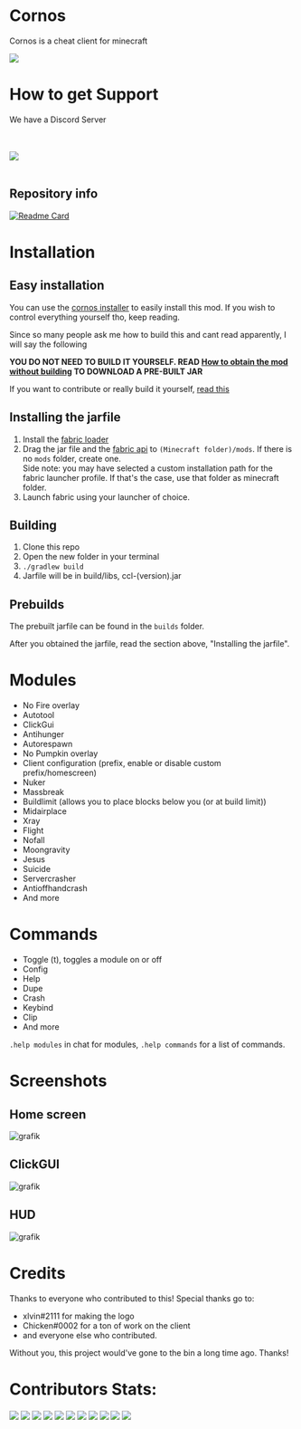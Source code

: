 # Cornos
Cornos is a cheat client for minecraft

<img src="https://img.shields.io/github/stars/AriliusClient/Cornos?color=000000&style=for-the-badge" /><br>

# How to get Support

We have a Discord Server

</br></br>
<a href="https://discord.gg/rvC7F798xQ"><img src="https://invidget.switchblade.xyz/rvC7F798xQ"/></a>
<br><br>

## Repository info
[![Readme Card](https://github-readme-stats.vercel.app/api/pin/?username=AriliusClient&repo=Cornos)](https://github.com/AriliusClient/Cornos)

# Installation

## Easy installation
You can use the [cornos installer](https://github.com/AriliusClient/cornos-installer/releases) to easily install this mod. If you wish to control everything yourself tho, keep reading.

Since so many people ask me how to build this and cant read apparently, I will say the following

**YOU DO NOT NEED TO BUILD IT YOURSELF.
READ [How to obtain the mod without building](https://github.com/AriliusClient/CornClient/wiki/How-to-obtain-the-mod-without-building%3F)
TO DOWNLOAD A PRE-BUILT JAR**

If you want to contribute or really build it yourself, [read this](https://github.com/AriliusClient/CornClient/wiki/Building-and-contributing)

## Installing the jarfile
1. Install the [fabric loader](https://fabricmc.net/use/) 
2. Drag the jar file and the [fabric api](https://www.curseforge.com/minecraft/mc-mods/fabric-api) to `(Minecraft folder)/mods`. If there is no `mods` folder, create one.<br>Side note: you may have selected a custom installation path for the fabric launcher profile. If that's the case, use that folder as minecraft folder.
3. Launch fabric using your launcher of choice.

## Building
1. Clone this repo
2. Open the new folder in your terminal
3. `./gradlew build`
4. Jarfile will be in build/libs, ccl-(version).jar

## Prebuilds

The prebuilt jarfile can be found in the `builds` folder.

After you obtained the jarfile, read the section above, "Installing the jarfile".

# Modules

- No Fire overlay
- Autotool
- ClickGui
- Antihunger
- Autorespawn
- No Pumpkin overlay
- Client configuration (prefix, enable or disable custom prefix/homescreen)
- Nuker
- Massbreak
- Buildlimit (allows you to place blocks below you (or at build limit))
- Midairplace
- Xray
- Flight
- Nofall
- Moongravity
- Jesus
- Suicide
- Servercrasher
- Antioffhandcrash
- And more


# Commands

- Toggle (t), toggles a module on or off
- Config
- Help
- Dupe
- Crash
- Keybind
- Clip
- And more

`.help modules` in chat for modules, `.help commands` for a list of commands.

# Screenshots

## Home screen

![grafik](https://user-images.githubusercontent.com/80022388/115186302-c057d700-a0e1-11eb-818c-acf8a7de2346.png)

## ClickGUI

![grafik](https://user-images.githubusercontent.com/80022388/115186386-e54c4a00-a0e1-11eb-93ef-88a3a68c2510.png)

## HUD

![grafik](https://user-images.githubusercontent.com/80022388/115186272-b504ab80-a0e1-11eb-8cc0-fba7afdb2d69.png)

# Credits

Thanks to everyone who contributed to this! Special thanks go to:
- xlvin#2111 for making the logo
- Chicken#0002 for a ton of work on the client
- and everyone else who contributed.

Without you, this project would've gone to the bin a long time ago. Thanks!


# Contributors Stats:

<img align="center" src="https://github-readme-stats.vercel.app/api?username=FloppaDev&show_icons=true&theme=radical&line_height=21"/>
<img align="center" src="https://github-readme-stats.vercel.app/api?username=FreakingChicken&show_icons=true&theme=radical&line_height=21"/>
<img align="center" src="https://github-readme-stats.vercel.app/api?username=feliscatusmeows&show_icons=true&theme=radical&line_height=21"/>
<img align="center" src="https://github-readme-stats.vercel.app/api?username=crazymoose77756&show_icons=true&theme=radical&line_height=21"/>
<img align="center" src="https://github-readme-stats.vercel.app/api?username=terpi&show_icons=true&theme=radical&line_height=21"/>
<img align="center" src="https://github-readme-stats.vercel.app/api?username=JohnShiozo&show_icons=true&theme=radical&line_height=21"/>
<img align="center" src="https://github-readme-stats.vercel.app/api?username=19MisterX98&show_icons=true&theme=radical&line_height=21"/>
<img align="center" src="https://github-readme-stats.vercel.app/api?username=GalaxyLinus&show_icons=true&theme=radical&line_height=21"/>
<img align="center" src="https://github-readme-stats.vercel.app/api?username=CASTLEdev&show_icons=true&theme=radical&line_height=21"/>
<img align="center" src="https://github-readme-stats.vercel.app/api?username=3060ti&show_icons=true&theme=radical&line_height=21"/>
<img align="center" src="https://github-readme-stats.vercel.app/api?username=NotNoahDev&show_icons=true&theme=radical&line_height=21"/>


